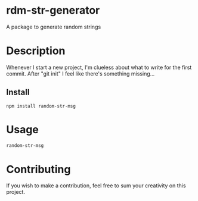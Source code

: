 # rdm-str-generator
A package to generate random strings

# Description

Whenever I start a new project, I'm clueless about what to write for the first commit. After "git init" I feel like there's something missing...

## Install

```npm
npm install random-str-msg
```

# Usage

```bash
random-str-msg
```

# Contributing

If you wish to make a contribution, feel free to sum your creativity on this project.

